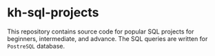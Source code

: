 # kh-sql-projects

This repository contains source code for popular SQL projects for beginners, intermediate, and advance. The SQL queries are written for `PostreSQL` database.
